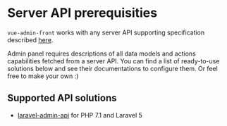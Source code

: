 # Server API prerequisities

`vue-admin-front` works with any server API supporting specification described [here](https://github.com/mrTimofey/vue-admin/blob/master/docs/swagger.yml).

Admin panel requires descriptions of all data models and actions capabilities fetched from a server API. You can find a list of ready-to-use solutions below and see their documentations to configure them. Or feel free to make your own :)

## Supported API solutions

* [laravel-admin-api](https://github.com/mrTimofey/laravel-admin-api) for PHP 7.1 and Laravel 5